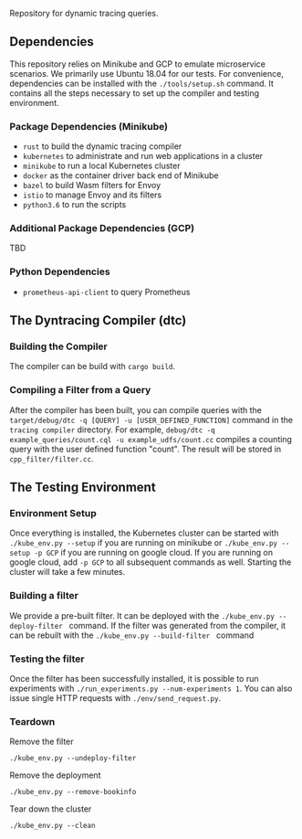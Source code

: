 Repository for dynamic tracing queries.

## Dependencies
This repository relies on Minikube and GCP to emulate microservice scenarios. We primarily use Ubuntu 18.04 for our tests. For convenience, dependencies can be installed with the `./tools/setup.sh` command. It contains all the steps necessary to set up the compiler and testing environment.

### Package Dependencies (Minikube)
- `rust` to build the dynamic tracing compiler
- `kubernetes` to administrate and run web applications in a cluster
- `minikube` to run a local Kubernetes cluster
- `docker` as the container driver back end of Minikube
- `bazel` to build Wasm filters for Envoy
- `istio` to manage Envoy and its filters
- `python3.6` to run the scripts

### Additional Package Dependencies (GCP)
TBD

### Python Dependencies
- `prometheus-api-client` to query Prometheus

## The Dyntracing Compiler (dtc)

### Building the Compiler
The compiler can be build with `cargo build`.

### Compiling a Filter from a Query
After the compiler has been built, you can compile queries with the
`target/debug/dtc -q [QUERY] -u [USER_DEFINED_FUNCTION]` command in the `tracing compiler` directory.
 For example,
`debug/dtc -q example_queries/count.cql -u example_udfs/count.cc` compiles a counting query with the user defined function "count". The result will be stored in `cpp_filter/filter.cc`.

## The Testing Environment

### Environment Setup
Once everything is installed, the Kubernetes cluster can be started with
`./kube_env.py --setup` if you are running on minikube or `./kube_env.py --setup -p GCP` if you are running on google cloud. If you are running on google cloud, add `-p GCP` to all subsequent commands as well.  Starting the cluster will take a few minutes.

### Building a filter
We provide a pre-built filter. It can be deployed with the `./kube_env.py --deploy-filter ` command. If the filter was generated from the compiler, it
can be rebuilt with the `./kube_env.py --build-filter ` command

### Testing the filter
Once the filter has been successfully installed, it is possible to run experiments with  `./run_experiments.py --num-experiments 1`. You can also issue single
HTTP requests with `./env/send_request.py`.

### Teardown
Remove the filter

`./kube_env.py --undeploy-filter`

Remove the deployment

`./kube_env.py --remove-bookinfo`

Tear down the cluster

`./kube_env.py --clean`


